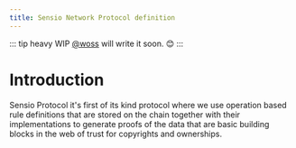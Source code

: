 ```yaml
---
title: Sensio Network Protocol definition
---
```


::: tip
heavy WIP [@woss](https://twitter.com/woss_io) will write it soon. 😊
:::

# Introduction

Sensio Protocol it's first of its kind protocol where we use operation based rule definitions that are stored on the chain together with their implementations to generate proofs of the data that are basic building blocks in the web of trust for copyrights and ownerships.
